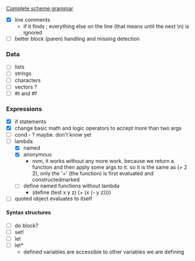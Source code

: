 [Complete scheme grammar](https://www.scheme.com/tspl2d/grammar.html)

- [x] line comments
  - if it finds ; everything else on the line (that means until the next \n) is ignored
- [ ] better block (paren) handling and missing detection

### Data

- [ ] lists
- [ ] strings
- [ ] characters
- [ ] vectors ?
- [ ] #t and #f

### Expressions

- [x] if statements
- [x] change basic math and logic operators to accept more than two args
- [ ] cond - ? maybe. don't know yet
- [ ] lambda
  - [x] named
  - [x] anonymous
    - nvm, it works without any more work. because we return a function and then apply some args to it. so it is the same as (+ 2 2), only the '+' (the function) is first evaluated and constructedmarked
  - [ ] define named functions without lambda
    - (define (test x y z) (+ (x (- y z))))
- [ ] quoted object evaluates to itself

#### Syntax structures

- [ ] do block?
- [ ] set!
- [ ] let
- [ ] let\*
  - defined variables are accessible to other variables we are defining
